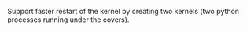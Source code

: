 Support faster restart of the kernel by creating two kernels (two python processes running under the covers).
